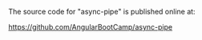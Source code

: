 The source code for "async-pipe" is published online at:

https://github.com/AngularBootCamp/async-pipe

